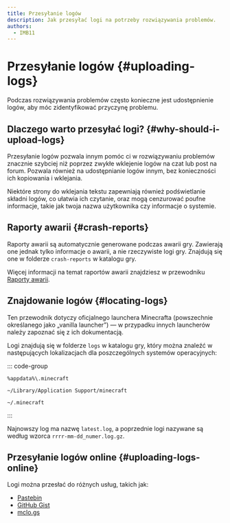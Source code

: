 ```yaml
---
title: Przesyłanie logów
description: Jak przesyłać logi na potrzeby rozwiązywania problemów.
authors:
  - IMB11
---
```


# Przesyłanie logów {#uploading-logs}

Podczas rozwiązywania problemów często konieczne jest udostępnienie logów, aby móc zidentyfikować przyczynę problemu.

## Dlaczego warto przesyłać logi? {#why-should-i-upload-logs}

Przesyłanie logów pozwala innym pomóc ci w rozwiązywaniu problemów znacznie szybciej niż poprzez zwykłe wklejenie logów na czat lub post na forum. Pozwala również na udostępnianie logów innym, bez konieczności ich kopiowania i wklejania.

Niektóre strony do wklejania tekstu zapewniają również podświetlanie składni logów, co ułatwia ich czytanie, oraz mogą cenzurować poufne informacje, takie jak twoja nazwa użytkownika czy informacje o systemie.

## Raporty awarii {#crash-reports}

Raporty awarii są automatycznie generowane podczas awarii gry. Zawierają one jednak tylko informacje o awarii, a nie rzeczywiste logi gry. Znajdują się one w folderze `crash-reports` w katalogu gry.

Więcej informacji na temat raportów awarii znajdziesz w przewodniku [Raporty awarii](./crash-reports).

## Znajdowanie logów {#locating-logs}

Ten przewodnik dotyczy oficjalnego launchera Minecrafta (powszechnie określanego jako „vanilla launcher”) — w przypadku innych launcherów należy zapoznać się z ich dokumentacją.

Logi znajdują się w folderze `logs` w katalogu gry, który można znaleźć w następujących lokalizacjach dla poszczególnych systemów operacyjnych:

::: code-group

```:no-line-numbers [Windows]
%appdata%\.minecraft
```

```:no-line-numbers [macOS]
~/Library/Application Support/minecraft
```

```:no-line-numbers [Linux]
~/.minecraft
```

:::

Najnowszy log ma nazwę `latest.log`, a poprzednie logi nazywane są według wzorca `rrrr-mm-dd_numer.log.gz`.

## Przesyłanie logów online {#uploading-logs-online}

Logi można przesłać do różnych usług, takich jak:

- [Pastebin](https://pastebin.com/)
- [GitHub Gist](https://gist.github.com/)
- [mclo.gs](https://mclo.gs/)

